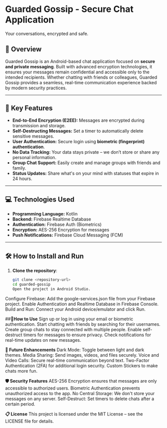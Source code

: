 # **Guarded Gossip - Secure Chat Application**  
Your conversations, encrypted and safe.

## 🚀 **Overview**
Guarded Gossip is an Android-based chat application focused on **secure and private messaging**. Built with advanced encryption technologies, it ensures your messages remain confidential and accessible only to the intended recipients. Whether chatting with friends or colleagues, Guarded Gossip provides a seamless, real-time communication experience backed by modern security practices.

---

## 🔑 **Key Features**
- **End-to-End Encryption (E2EE):** Messages are encrypted during transmission and storage.
- **Self-Destructing Messages:** Set a timer to automatically delete sensitive messages.
- **User Authentication:** Secure login using **biometric (fingerprint) authentication**.
- **No Data Tracking:** Your data stays private – we don’t store or share any personal information.
- **Group Chat Support:** Easily create and manage groups with friends and family.
- **Status Updates:** Share what's on your mind with statuses that expire in 24 hours.

---

## 💻 **Technologies Used**
- **Programming Language:** Kotlin  
- **Backend:** Firebase Realtime Database  
- **Authentication:** Firebase Auth (Biometrics)  
- **Encryption:** AES-256 Encryption for messages  
- **Push Notifications:** Firebase Cloud Messaging (FCM)  

---

## 🛠 **How to Install and Run**  
1. **Clone the repository**:  
   ```bash
   git clone <repository-url>
   cd guarded-gossip
   Open the project in Android Studio.
Configure Firebase:
Add the google-services.json file from your Firebase project.
Enable Authentication and Realtime Database in Firebase Console.
Build and Run:
Connect your Android device/emulator and click Run.




##📱**How to Use**
Sign up or log in using your email or biometric authentication.
Start chatting with friends by searching for their usernames.
Create group chats to stay connected with multiple people.
Enable self-destruct timers for messages to ensure privacy.
Check notifications for real-time updates on new messages.


**🎯 Future Enhancements**
Dark Mode: Toggle between light and dark themes.
Media Sharing: Send images, videos, and files securely.
Voice and Video Calls: Secure real-time communication beyond text.
Two-Factor Authentication (2FA) for additional login security.
Custom Stickers to make chats more fun.


**🛡 Security Features**
AES-256 Encryption ensures that messages are only accessible to authorized users.
Biometric Authentication prevents unauthorized access to the app.
No Central Storage: We don't store your messages on any server.
Self-Destruct: Set timers to delete chats after a certain period.

**📋 License**
This project is licensed under the MIT License – see the LICENSE file for details.



